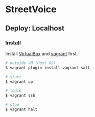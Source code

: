 # StreetVoice

## Deploy: Localhost

### Install

Install [VirtualBox](https://www.virtualbox.org/wiki/Downloads) and [vagrant](http://vagrantup.com/) first.

``` bash
# outside VM (Host OS)
$ vagrant plugin install vagrant-salt

# start
$ vagrant up

# login
$ vagrant ssh

# stop
$ vagrant halt
```
